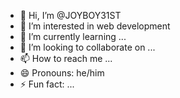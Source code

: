 - 👋 Hi, I’m @JOYBOY31ST
- 👀 I’m interested in web development
- 🌱 I’m currently learning ...
- 💞️ I’m looking to collaborate on ...
- 📫 How to reach me ...
- 😄 Pronouns: he/him
- ⚡ Fun fact: ...

<!---
JOYBOY31ST/JOYBOY31ST is a ✨ special ✨ repository because its `README.md` (this file) appears on your GitHub profile.
You can click the Preview link to take a look at your changes.
--->
